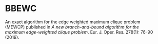 # BBEWC
An exact algorithm for the edge weighted maximum clique problem (MEWCP) published in *A new branch-and-bound algorithm for the maximum edge-weighted clique problem*. Eur. J. Oper. Res. 278(1): 76-90 (2019).

